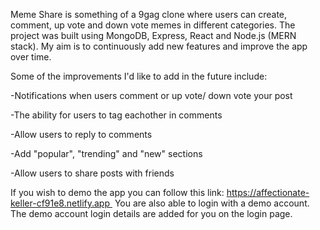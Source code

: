Meme Share is something of a 9gag clone where users can create, comment, up vote and down vote memes in different categories. 
The project was built using MongoDB, Express, React and Node.js (MERN stack). My aim is to continuously add new features and improve the app over time.

Some of the improvements I'd like to add in the future include:

-Notifications when users comment or up vote/ down vote your post

-The ability for users to tag eachother in comments

-Allow users to reply to comments

-Add "popular", "trending" and "new" sections

-Allow users to share posts with friends

If you wish to demo the app you can follow this link: https://affectionate-keller-cf91e8.netlify.app 
You are also able to login with a demo account. The demo account login details are added for you on the login page.
